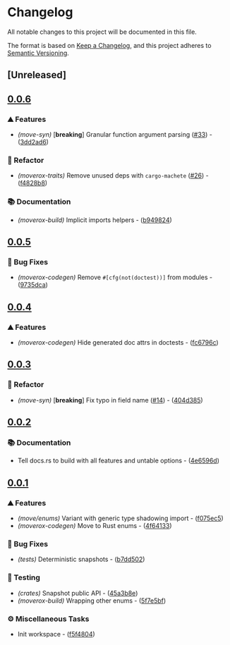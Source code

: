 # Changelog

All notable changes to this project will be documented in this file.

The format is based on [Keep a Changelog](https://keepachangelog.com/en/1.0.0/),
and this project adheres to [Semantic Versioning](https://semver.org/spec/v2.0.0.html).

## [Unreleased]

## [0.0.6](https://github.com/0xangelo/moverox/compare/moverox-build-v0.0.5...moverox-build-v0.0.6)

### ⛰️ Features

- *(move-syn)* [**breaking**] Granular function argument parsing ([#33](https://github.com/0xangelo/moverox/pull/33)) - ([3dd2ad6](https://github.com/0xangelo/moverox/commit/3dd2ad6f29b03b62f80e0b496afe63c5e9389959))

### 🚜 Refactor

- *(moverox-traits)* Remove unused deps with `cargo-machete` ([#26](https://github.com/0xangelo/moverox/pull/26)) - ([f4828b8](https://github.com/0xangelo/moverox/commit/f4828b847ea627600adbdce94bc932527610ec43))

### 📚 Documentation

- *(moverox-build)* Implicit imports helpers - ([b949824](https://github.com/0xangelo/moverox/commit/b94982429821053e0e2786a44207a352dbe009a1))


## [0.0.5](https://github.com/0xangelo/moverox/compare/moverox-build-v0.0.4...moverox-build-v0.0.5)

### 🐛 Bug Fixes

- *(moverox-codegen)* Remove `#[cfg(not(doctest))]` from modules - ([9735dca](https://github.com/0xangelo/moverox/commit/9735dca7ed2d012a0c610ea01cfe20e563596530))


## [0.0.4](https://github.com/0xangelo/moverox/compare/moverox-build-v0.0.3...moverox-build-v0.0.4)

### ⛰️ Features

- *(moverox-codegen)* Hide generated doc attrs in doctests - ([fc6796c](https://github.com/0xangelo/moverox/commit/fc6796c438ef0e1b9cd350716aa44684fa571f4e))


## [0.0.3](https://github.com/0xangelo/moverox/compare/moverox-build-v0.0.2...moverox-build-v0.0.3)

### 🚜 Refactor

- *(move-syn)* [**breaking**] Fix typo in field name ([#14](https://github.com/0xangelo/moverox/pull/14)) - ([404d385](https://github.com/0xangelo/moverox/commit/404d3852031df77601a2ac8a764bfd8e6374d790))


## [0.0.2](https://github.com/0xangelo/moverox/compare/moverox-build-v0.0.1...moverox-build-v0.0.2)

### 📚 Documentation

- Tell docs.rs to build with all features and untable options - ([4e6596d](https://github.com/0xangelo/moverox/commit/4e6596d5e830a3d07fa0649b5da46726231718b1))


## [0.0.1](https://github.com/0xangelo/moverox/compare/moverox-build-v0.0.0...moverox-build-v0.0.1)

### ⛰️ Features

- *(move/enums)* Variant with generic type shadowing import - ([f075ec5](https://github.com/0xangelo/moverox/commit/f075ec5e979ec5944011f0a3533805bb159ccb30))
- *(moverox-codegen)* Move to Rust enums - ([4f64133](https://github.com/0xangelo/moverox/commit/4f64133067d39c21b3f4b65b9ba7b93f771ecf8b))

### 🐛 Bug Fixes

- *(tests)* Deterministic snapshots - ([b7dd502](https://github.com/0xangelo/moverox/commit/b7dd5021801d0cffb17362b5a517dc4274aad433))

### 🧪 Testing

- *(crates)* Snapshot public API - ([45a3b8e](https://github.com/0xangelo/moverox/commit/45a3b8e11ce76e14498965af61e457a1b80663fb))
- *(moverox-build)* Wrapping other enums - ([5f7e5bf](https://github.com/0xangelo/moverox/commit/5f7e5bf44319324926a8c338a1143b504dee50db))

### ⚙️ Miscellaneous Tasks

- Init workspace - ([f5f4804](https://github.com/0xangelo/moverox/commit/f5f4804fe2dde0a7ab6e00fc3227d7fcd33a44e5))

